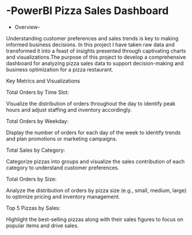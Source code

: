 # -PowerBI Pizza Sales Dashboard

 - Overview-
  

Understanding customer preferences and sales trends is key to making informed business decisions. In this project I have taken raw data and transformed it into a feast of insights presented through captivating charts and visualizations.The purpose of this project  to develop a comprehensive dashboard for analyzing pizza sales data to support decision-making and business optimization for a pizza restaurant. 

 Key Metrics and Visualizations

  Total Orders by Time Slot:

Visualize the distribution of orders throughout the day to identify peak hours and adjust staffing and inventory accordingly.

 Total Orders by Weekday:

Display the number of orders for each day of the week to identify trends and plan promotions or marketing campaigns.

Total Sales by Category:

Categorize pizzas into groups  and visualize the sales contribution of each category to understand customer preferences.

Total Orders by Size:

Analyze the distribution of orders by pizza size (e.g., small, medium, large) to optimize pricing and inventory management.

 Top 5 Pizzas by Sales:

Highlight the best-selling pizzas along with their sales figures to focus on popular items and drive sales.
